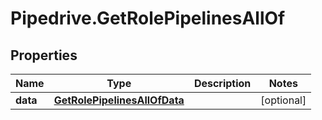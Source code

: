 # Pipedrive.GetRolePipelinesAllOf

## Properties

Name | Type | Description | Notes
------------ | ------------- | ------------- | -------------
**data** | [**GetRolePipelinesAllOfData**](GetRolePipelinesAllOfData.md) |  | [optional] 


